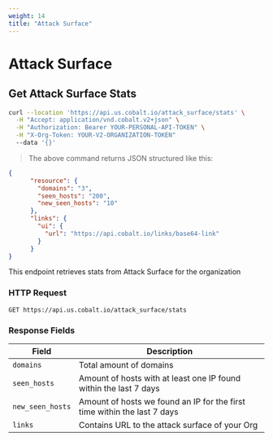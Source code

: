 ```yaml
---
weight: 14
title: "Attack Surface"
---
```


# Attack Surface

## Get Attack Surface Stats

```sh
curl --location 'https://api.us.cobalt.io/attack_surface/stats' \
  -H "Accept: application/vnd.cobalt.v2+json" \
  -H "Authorization: Bearer YOUR-PERSONAL-API-TOKEN" \
  -H "X-Org-Token: YOUR-V2-ORGANIZATION-TOKEN"
  --data '{}'
```

> The above command returns JSON structured like this:

```json
{
      "resource": {
        "domains": "3",
        "seen_hosts": "200",
        "new_seen_hosts": "10"
      },
      "links": {
        "ui": {
          "url": "https://api.cobalt.io/links/base64-link"
        }
      }
}
```

This endpoint retrieves stats from Attack Surface for the organization

### HTTP Request

`GET https://api.us.cobalt.io/attack_surface/stats`

### Response Fields

| Field           | Description                                                                         |
|-----------------|-------------------------------------------------------------------------------------|
| `domains`      |Total amount of domains|
| `seen_hosts`    |Amount of hosts with at least one IP found within the last 7 days|
| `new_seen_hosts`     |Amount of hosts we found an IP for the first time within the last 7 days|
| `links` |Contains URL to the attack surface of your Org|
